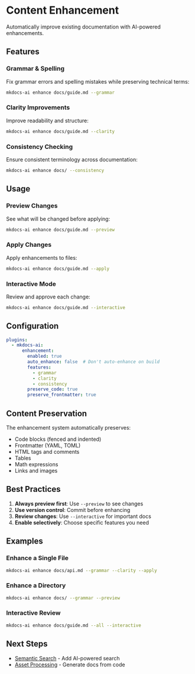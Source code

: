 # Content Enhancement

Automatically improve existing documentation with AI-powered enhancements.

## Features

### Grammar & Spelling

Fix grammar errors and spelling mistakes while preserving technical terms:

```bash
mkdocs-ai enhance docs/guide.md --grammar
```

### Clarity Improvements

Improve readability and structure:

```bash
mkdocs-ai enhance docs/guide.md --clarity
```

### Consistency Checking

Ensure consistent terminology across documentation:

```bash
mkdocs-ai enhance docs/ --consistency
```

## Usage

### Preview Changes

See what will be changed before applying:

```bash
mkdocs-ai enhance docs/guide.md --preview
```

### Apply Changes

Apply enhancements to files:

```bash
mkdocs-ai enhance docs/guide.md --apply
```

### Interactive Mode

Review and approve each change:

```bash
mkdocs-ai enhance docs/guide.md --interactive
```

## Configuration

```yaml
plugins:
  - mkdocs-ai:
      enhancement:
        enabled: true
        auto_enhance: false  # Don't auto-enhance on build
        features:
          - grammar
          - clarity
          - consistency
        preserve_code: true
        preserve_frontmatter: true
```

## Content Preservation

The enhancement system automatically preserves:

- Code blocks (fenced and indented)
- Frontmatter (YAML, TOML)
- HTML tags and comments
- Tables
- Math expressions
- Links and images

## Best Practices

1. **Always preview first**: Use `--preview` to see changes
2. **Use version control**: Commit before enhancing
3. **Review changes**: Use `--interactive` for important docs
4. **Enable selectively**: Choose specific features you need

## Examples

### Enhance a Single File

```bash
mkdocs-ai enhance docs/api.md --grammar --clarity --apply
```

### Enhance a Directory

```bash
mkdocs-ai enhance docs/ --grammar --preview
```

### Interactive Review

```bash
mkdocs-ai enhance docs/guide.md --all --interactive
```

## Next Steps

- [Semantic Search](search.md) - Add AI-powered search
- [Asset Processing](assets.md) - Generate docs from code
